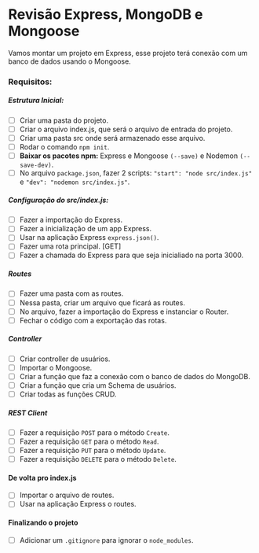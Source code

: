 # Revisão Express, MongoDB e Mongoose
Vamos montar um projeto em Express, esse projeto terá conexão com um banco de dados usando o Mongoose.

### Requisitos:

##### Estrutura Inicial:
- [ ] Criar uma pasta do projeto.
- [ ] Criar o arquivo index.js, que será o arquivo de entrada do projeto.
- [ ] Criar uma pasta src onde será armazenado esse arquivo.
- [ ] Rodar o comando `npm init`.
- [ ] **Baixar os pacotes npm:** Express e Mongoose `(--save)` e Nodemon `(--save-dev)`.
- [ ] No arquivo `package.json`, fazer 2 scripts: `"start": "node src/index.js"` e `"dev": "nodemon src/index.js"`.

##### Configuração do src/index.js:
- [ ] Fazer a importação do Express.
- [ ] Fazer a inicialização de um app Express.
- [ ] Usar na aplicação Express `express.json()`.
- [ ] Fazer uma rota principal. [GET]
- [ ] Fazer a chamada do Express para que seja inicialiado na porta 3000.

##### Routes
- [ ] Fazer uma pasta com as routes.
- [ ] Nessa pasta, criar um arquivo que ficará as routes.
- [ ] No arquivo, fazer a importação do Express e instanciar o Router.
- [ ] Fechar o código com a exportação das rotas.

##### Controller
- [ ] Criar controller de usuários.
- [ ] Importar o Mongoose.
- [ ] Criar a função que faz a conexão com o banco de dados do MongoDB.
- [ ] Criar a função que cria um Schema de usuários.
- [ ] Criar todas as funções CRUD.

##### REST Client
- [ ] Fazer a requisição `POST` para o método `Create`.
- [ ] Fazer a requisição `GET` para o método `Read`.
- [ ] Fazer a requisição `PUT` para o método `Update`.
- [ ] Fazer a requisição `DELETE` para o método `Delete`.

#### De volta pro index.js
- [ ] Importar o arquivo de routes.
- [ ] Usar na aplicação Express o routes.

#### Finalizando o projeto
- [ ] Adicionar um `.gitignore` para ignorar o `node_modules`.
